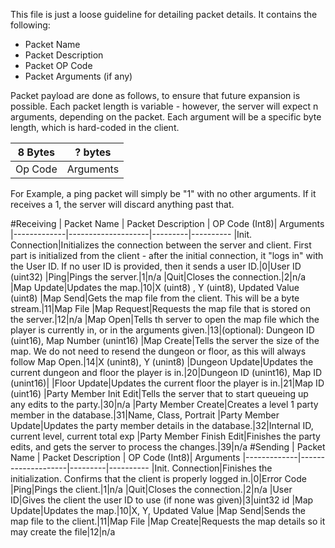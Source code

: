 This file is just a loose guideline for detailing packet details. It contains the following:

- Packet Name
- Packet Description
- Packet OP Code
- Packet Arguments (if any)

Packet payload are done as follows, to ensure that future expansion is possible. Each packet length is variable - however, the server will expect n arguments, depending on the packet. Each argument will be a specific byte length, which is hard-coded in the client.

|8 Bytes|? bytes
|-------|------|
|Op Code|Arguments

For Example, a ping packet will simply be "1" with no other arguments. If it receives a 1, the server will discard anything past that. 

#Receiving
| Packet Name | Packet Description | OP Code (Int8)| Arguments
|-------------|--------------------|---------|----------
|Init. Connection|Initializes the connection between the server and client. First part is initialized from the client - after the initial connection, it "logs in" with the User ID. If no user ID is provided, then it sends a user ID.|0|User ID (uint32)
|Ping|Pings the server.|1|n/a
|Quit|Closes the connection.|2|n/a
|Map Update|Updates the map.|10|X (uint8) , Y (uint8), Updated Value (uint8)
|Map Send|Gets the map file from the client. This will be a byte stream.|11|Map File
|Map Request|Requests the map file that is stored on the server.|12|n/a
|Map Open|Tells th server to open the map file which the player is currently in, or in the arguments given.|13|(optional): Dungeon ID (uint16), Map Number (unint16)
|Map Create|Tells the server the size of the map. We do not need to resend the  dungeon or floor, as this will always follow Map Open.|14|X (unint8), Y (unint8)
|Dungeon Update|Updates the current dungeon and floor the player is in.|20|Dungeon ID  (unint16), Map ID  (unint16)|
|Floor Update|Updates the current floor the player is in.|21|Map ID (uint16)
|Party Member Init Edit|Tells the server that to start queueing up any edits to the party.|30|n/a
|Party Member Create|Creates a level 1 party member in the database.|31|Name, Class, Portrait
|Party Member Update|Updates the party member details in the database.|32|Internal ID, current level, current total exp
|Party Member Finish Edit|Finishes the party edits, and gets the server to process the changes.|39|n/a
#Sending
| Packet Name | Packet Description | OP Code (Int8)| Arguments
|-------------|--------------------|---------|----------
|Init. Connection|Finishes the initialization. Confirms that the client is properly logged in.|0|Error Code
|Ping|Pings the client.|1|n/a
|Quit|Closes the connection.|2|n/a
|User ID|Gives the client the user ID to use (if none was given)|3|uint32 id
|Map Update|Updates the map.|10|X, Y, Updated Value
|Map Send|Sends the map file to the client.|11|Map File
|Map Create|Requests the map details so it may create the file|12|n/a